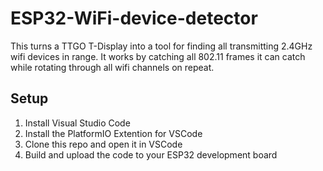 # ESP32-WiFi-device-detector

This turns a TTGO T-Display into a tool for finding all transmitting 2.4GHz wifi devices in range. It works by catching all 802.11 frames it can catch while rotating through all wifi channels on repeat.

## Setup

1. Install Visual Studio Code
2. Install the PlatformIO Extention for VSCode
3. Clone this repo and open it in VSCode
4. Build and upload the code to your ESP32 development board
